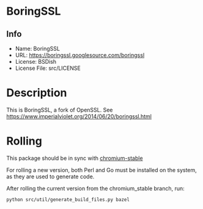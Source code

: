 # BoringSSL

## Info
- Name: BoringSSL
- URL: https://boringssl.googlesource.com/boringssl
- License: BSDish
- License File: src/LICENSE

# Description
This is BoringSSL, a fork of OpenSSL. See
https://www.imperialviolet.org/2014/06/20/boringssl.html

# Rolling
This package should be in sync with [chromium-stable](https://boringssl.googlesource.com/boringssl/+/chromium-stable)

For rolling a new version, both Perl and Go must be installed on the system,
as they are used to generate code.

After rolling the current version from the chromium_stable branch, run:
```sh
python src/util/generate_build_files.py bazel
```
